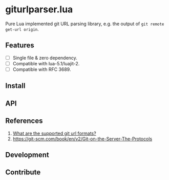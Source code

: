 # giturlparser.lua

Pure Lua implemented git URL parsing library, e.g. the output of `git remote get-url origin`.

## Features

* [ ] Single file & zero dependency.
* [ ] Compatible with lua-5.1/luajit-2.
* [ ] Compatible with RFC 3689.

## Install

## API

## References

1. [What are the supported git url formats?](https://stackoverflow.com/questions/31801271/what-are-the-supported-git-url-formats)
2. https://git-scm.com/book/en/v2/Git-on-the-Server-The-Protocols

## Development

## Contribute

